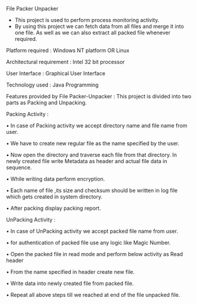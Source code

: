   File Packer Unpacker

- This project is used to perform process monitoring activity.
- By using this project we can fetch data from all files and merge it into one file. As well
  as we can also extract all packed file whenever required.

Platform required : Windows NT platform OR Linux

Architectural requirement : Intel 32 bit processor

User Interface : Graphical User Interface

Technology used : Java Programming

Features provided by File Packer-Unpacker : 
This project is divided into two parts as Packing and Unpacking.

Packing Activity :

• In case of Packing activity we accept directory name and file name from user.

• We have to create new regular file as the name specified by the user.

• Now open the directory and traverse each file from that directory. In newly created file
  write Metadata as header and actual file data in sequence.

• While writing data perform encryption.

• Each name of file ,its size and checksum should be written in log file which gets
  created in system directory.

• After packing display packing report.

UnPacking Activity :

• In case of UnPacking activity we accept packed file name from user.

• for authentication of packed file use any logic like Magic Number.

• Open the packed file in read mode and perform below activity as
  Read header

• From the name specified in header create new file.

• Write data into newly created file from packed file.

• Repeat all above steps till we reached at end of the file unpacked file.
